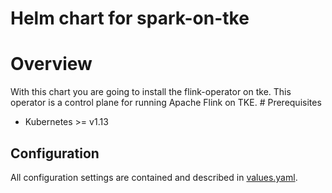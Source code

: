 # Helm chart for spark-on-tke

# Overview

With this chart you are going to install the flink-operator on tke. This operator is a control plane for running Apache Flink on TKE.
# Prerequisites

* Kubernetes >= v1.13

## Configuration

All configuration settings are contained and described in
[values.yaml](spark-on-tke/values.yaml).